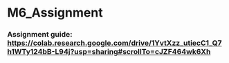 # M6_Assignment

### Assignment guide: https://colab.research.google.com/drive/1YvtXzz_utiecC1_Q7h1WTy124bB-L94j?usp=sharing#scrollTo=cJZF464wk6Xh
